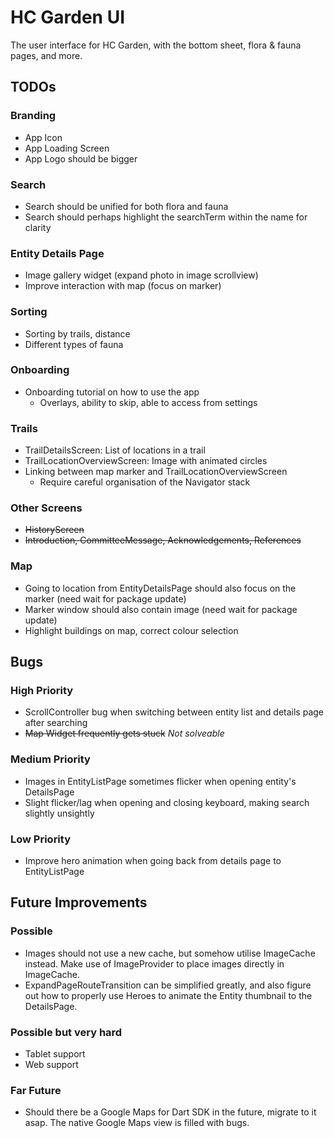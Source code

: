# HC Garden UI

The user interface for HC Garden, with the bottom sheet, flora & fauna pages, and more.

## TODOs

### Branding
- App Icon
- App Loading Screen
- App Logo should be bigger

### Search
- Search should be unified for both flora and fauna
- Search should perhaps highlight the searchTerm within the name for clarity

### Entity Details Page
- Image gallery widget (expand photo in image scrollview)
- Improve interaction with map (focus on marker)

### Sorting
- Sorting by trails, distance
- Different types of fauna

### Onboarding
- Onboarding tutorial on how to use the app
	- Overlays, ability to skip, able to access from settings

### Trails
- TrailDetailsScreen: List of locations in a trail
- TrailLocationOverviewScreen: Image with animated circles
- Linking between map marker and TrailLocationOverviewScreen
	- Require careful organisation of the Navigator stack

### Other Screens
- ~~HistoryScreen~~
- ~~Introduction, CommitteeMessage, Acknowledgements, References~~

### Map
- Going to location from EntityDetailsPage should also focus on the marker (need wait for package update)
- Marker window should also contain image (need wait for package update)
- Highlight buildings on map, correct colour selection

## Bugs

### High Priority

- ScrollController bug when switching between entity list and details page after searching
- ~~Map Widget frequently gets stuck~~ _Not solveable_

### Medium Priority

- Images in EntityListPage sometimes flicker when opening entity's DetailsPage
- Slight flicker/lag when opening and closing keyboard, making search slightly unsightly

### Low Priority

- Improve hero animation when going back from details page to EntityListPage

## Future Improvements

### Possible
- Images should not use a new cache, but somehow utilise ImageCache instead. Make use of ImageProvider to place images directly in ImageCache.
- ExpandPageRouteTransition can be simplified greatly, and also figure out how to properly use Heroes to animate the Entity thumbnail to the DetailsPage.

### Possible but very hard
- Tablet support
- Web support

### Far Future
- Should there be a Google Maps for Dart SDK in the future, migrate to it asap. The native Google Maps view is filled with bugs.
